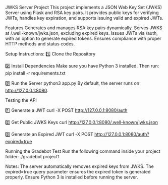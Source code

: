 JWKS Server Project
This project implements a JSON Web Key Set (JWKS) Server using Flask and RSA key pairs. It provides public keys for verifying JWTs, handles key expiration, and supports issuing valid and expired JWTs.

Features
Generates and manages RSA key pairs dynamically.
Serves JWKS at /.well-known/jwks.json, excluding expired keys.
Issues JWTs via /auth, with an option to generate expired tokens.
Ensures compliance with proper HTTP methods and status codes.

Setup Instructions:
1️⃣ Clone the Repository

2️⃣ Install Dependencies
Make sure you have Python 3 installed. Then run:
pip install -r requirements.txt

3️⃣ Run the Server
python3 app.py
By default, the server runs on http://127.0.0.1:8080.


Testing the API

1️⃣ Generate a JWT
curl -X POST http://127.0.0.1:8080/auth

2️⃣ Get Public JWKS Keys
curl http://127.0.0.1:8080/.well-known/jwks.json

3️⃣ Generate an Expired JWT
curl -X POST http://127.0.0.1:8080/auth?expired=true

Running the Gradebot Test
Run the following command inside your project folder:
./gradebot project1

Notes:
The server automatically removes expired keys from JWKS.
The expired=true query parameter ensures the expired token is generated properly.
Ensure Python 3 is installed before running the server.
